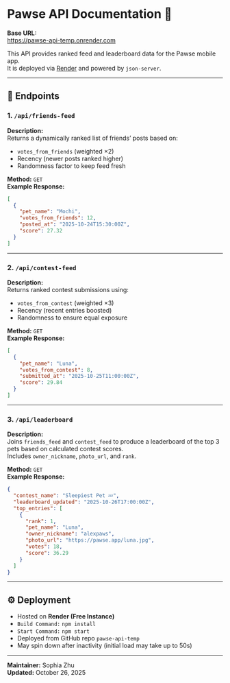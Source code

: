 # Pawse API Documentation 🐾

**Base URL:**  
https://pawse-api-temp.onrender.com

This API provides ranked feed and leaderboard data for the Pawse mobile app.  
It is deployed via [Render](https://render.com) and powered by `json-server`.

---

## 📄 Endpoints

### 1. `/api/friends-feed`
**Description:**  
Returns a dynamically ranked list of friends’ posts based on:
- `votes_from_friends` (weighted ×2)  
- Recency (newer posts ranked higher)  
- Randomness factor to keep feed fresh  

**Method:** `GET`  
**Example Response:**
```json
[
  {
    "pet_name": "Mochi",
    "votes_from_friends": 12,
    "posted_at": "2025-10-24T15:30:00Z",
    "score": 27.32
  }
]
```

---

### 2. `/api/contest-feed`
**Description:**  
Returns ranked contest submissions using:
- `votes_from_contest` (weighted ×3)  
- Recency (recent entries boosted)  
- Randomness to ensure equal exposure  

**Method:** `GET`  
**Example Response:**
```json
[
  {
    "pet_name": "Luna",
    "votes_from_contest": 8,
    "submitted_at": "2025-10-25T11:00:00Z",
    "score": 29.84
  }
]
```

---

### 3. `/api/leaderboard`
**Description:**  
Joins `friends_feed` and `contest_feed` to produce a leaderboard of the top 3 pets based on calculated contest scores.  
Includes `owner_nickname`, `photo_url`, and `rank`.

**Method:** `GET`  
**Example Response:**
```json
{
  "contest_name": "Sleepiest Pet 💤",
  "leaderboard_updated": "2025-10-26T17:00:00Z",
  "top_entries": [
    {
      "rank": 1,
      "pet_name": "Luna",
      "owner_nickname": "alexpaws",
      "photo_url": "https://pawse.app/luna.jpg",
      "votes": 18,
      "score": 36.29
    }
  ]
}
```

---

## ⚙️ Deployment
- Hosted on **Render (Free Instance)**
- `Build Command:` `npm install`
- `Start Command:` `npm start`
- Deployed from GitHub repo `pawse-api-temp`
- May spin down after inactivity (initial load may take up to 50s)

---

**Maintainer:** Sophia Zhu  
**Updated:** October 26, 2025
